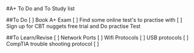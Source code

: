 #A+ To Do and To Study list

##To Do
[ ] Book A+ Exam
[ ] Find some online test's to practise with
[ ] Sign up for CBT nuggets free trial and Do practise Test

##To Learn/Revise
[ ] Network Ports
[ ] Wifi Protocols
[ ] USB protocols
[ ] CompTIA trouble shooting protocol
[ ] 

